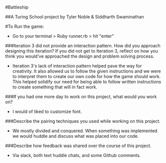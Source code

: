 #Battleship

##A Turing School project by Tyler Noble & Siddharth Swaminathan

#To Run the game:

- Go to your terminal > Ruby runner.rb > hit "enter"

###Iteration 3 did not provide an interaction pattern. How did you approach designing this iteration? If you did not get to Iteration 3, reflect on how you think you would’ve approached the design and problem solving process.

- Iteration 3's lack of interaction pattern helped pave the way for creativity. It also allowed us to follow the given instructions and we were to interpret them to create our own code for how the game should work. This helped solidify our need for being able to follow written instructions to create something that will in fact work.  

###If you had one more day to work on this project, what would you work on?

- I would of liked to customize font. 

###Describe the pairing techniques you used while working on this project.

- We mostly divided and conquered. When something was implemented we would huddle and discuss what was placed into our code.

###Describe how feedback was shared over the course of this project.

- Via slack, both text huddle chats, and some Github comments.